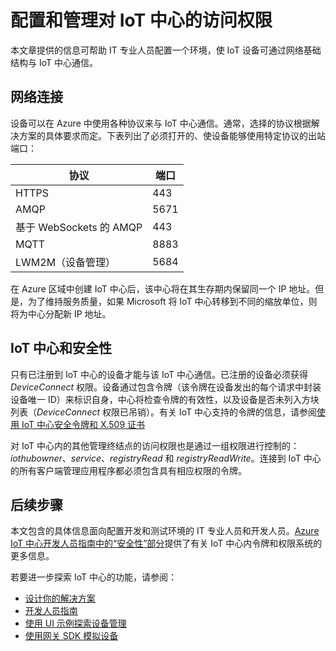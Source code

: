 <properties
 pageTitle="面向 IT 专业人员的 Azure IoT 中心信息 | Azure"
 description="帮助 IT 专业人员使用 Azure IoT 中心的信息，例如端口要求和安全背景信息。"
 services="iot-hub"
 documentationCenter=""
 authors="dominicbetts"
 manager="timlt"
 editor=""/>

<tags
 ms.service="iot-hub"
 ms.date="08/09/2016"
 wacn.date="08/29/2016"/>

# 配置和管理对 IoT 中心的访问权限

本文章提供的信息可帮助 IT 专业人员配置一个环境，使 IoT 设备可通过网络基础结构与 IoT 中心通信。

## 网络连接

设备可以在 Azure 中使用各种协议来与 IoT 中心通信。通常，选择的协议根据解决方案的具体要求而定。下表列出了必须打开的、使设备能够使用特定协议的出站端口：

| 协议 | 端口 |
| -------- | ------- |
| HTTPS | 443 |
| AMQP | 5671 |
| 基于 WebSockets 的 AMQP | 443 |
| MQTT | 8883 |
| LWM2M（设备管理） | 5684 |

在 Azure 区域中创建 IoT 中心后，该中心将在其生存期内保留同一个 IP 地址。但是，为了维持服务质量，如果 Microsoft 将 IoT 中心转移到不同的缩放单位，则将为中心分配新 IP 地址。

## IoT 中心和安全性

只有已注册到 IoT 中心的设备才能与该 IoT 中心通信。已注册的设备必须获得 *DeviceConnect* 权限。设备通过包含令牌（该令牌在设备发出的每个请求中封装设备唯一 ID）来标识自身，中心将检查令牌的有效性，以及设备是否未列入方块列表（*DeviceConnect* 权限已吊销）。有关 IoT 中心支持的令牌的信息，请参阅[使用 IoT 中心安全令牌和 X.509 证书][lnk-tokens]

对 IoT 中心内的其他管理终结点的访问权限也是通过一组权限进行控制的：*iothubowner*、*service*、*registryRead* 和 *registryReadWrite*。连接到 IoT 中心的所有客户端管理应用程序都必须包含具有相应权限的令牌。

## 后续步骤

本文包含的具体信息面向配置开发和测试环境的 IT 专业人员和开发人员。[Azure IoT 中心开发人员指南中的“安全性”部分][lnk-devguide]提供了有关 IoT 中心内令牌和权限系统的更多信息。

若要进一步探索 IoT 中心的功能，请参阅：

- [设计你的解决方案][lnk-design]
- [开发人员指南][lnk-devguide]
- [使用 UI 示例探索设备管理][lnk-dmui]
- [使用网关 SDK 模拟设备][lnk-gateway]

[lnk-devguide]: /documentation/articles/iot-hub-devguide/#security

[lnk-design]: /documentation/articles/iot-hub-guidance/
[lnk-devguide]: /documentation/articles/iot-hub-devguide/
[lnk-dmui]: /documentation/articles/iot-hub-device-management-ui-sample/
[lnk-gateway]: /documentation/articles/iot-hub-linux-gateway-sdk-simulated-device/
[lnk-tokens]: /documentation/articles/iot-hub-sas-tokens/

<!---HONumber=Mooncake_0307_2016-->